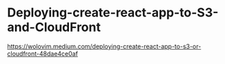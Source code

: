 # Deploying-create-react-app-to-S3-and-CloudFront
https://wolovim.medium.com/deploying-create-react-app-to-s3-or-cloudfront-48dae4ce0af
